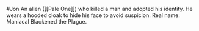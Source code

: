 #Jon 
An alien ([[Pale One]]) who killed a man and adopted his identity. He wears a hooded cloak to hide his face to avoid suspicion. Real name: Maniacal Blackened the Plague.